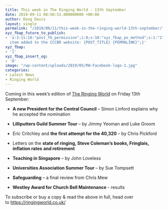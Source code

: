 ```yaml
---
title: This week in The Ringing World - 13th September
date: 2019-09-11 08:50:53.000000000 +00:00
author: Doug Davis
layout: single
permalink: "/2019/09/11/this-week-in-the-ringing-world-13th-september/"
xyz_fbap_future_to_publish:
- 'a:3:{s:18:"post_fb_permission";i:0;s:18:"xyz_fbap_po_method";s:1:"2";s:16:"xyz_fbap_message";s:62:"News
  item added to the CCCBR website: {POST_TITLE} {PERMALINK}";}'
xyz_fbap:
- '1'
xyz_fbap_insert_og:
- '0'
image: "/wp-content/uploads/2019/05/RW-Facebook-logo-1.jpg"
categories:
- Latest News
- Ringing World
---
```

Coming in this week’s edition of <a href="https://www.ringingworld.co.uk/" target="_blank" rel="noopener noreferrer">The Ringing World</a> on Friday 13th September:

+ **A new President for the Central Council** – Simon Linford explains why he accepted the nomination

+ **Lilliputters Guild Summer Tour** – by Jimmy Yeoman and Luke Groom

+ Eric Critchley and **the first attempt for the 40,320** – by Chris Pickford

+ Letters on the **state of ringing, Steve Coleman’s books, Fringlais, inflation rates** **and retirement**

+ **Teaching in Singapore** – by John Loveless

+ **Universities Association Summer Tour** – by Sue Tompsett

+ **Safeguarding** – a final review from Chris Mew

+ **Westley Award for Church Bell Maintenance** - results

To subscribe or buy a copy & read the above in full, head over to <a href="https://ringingworld.co.uk/" target="_blank" rel="noopener noreferrer">https://ringingworld.co.uk/</a>
